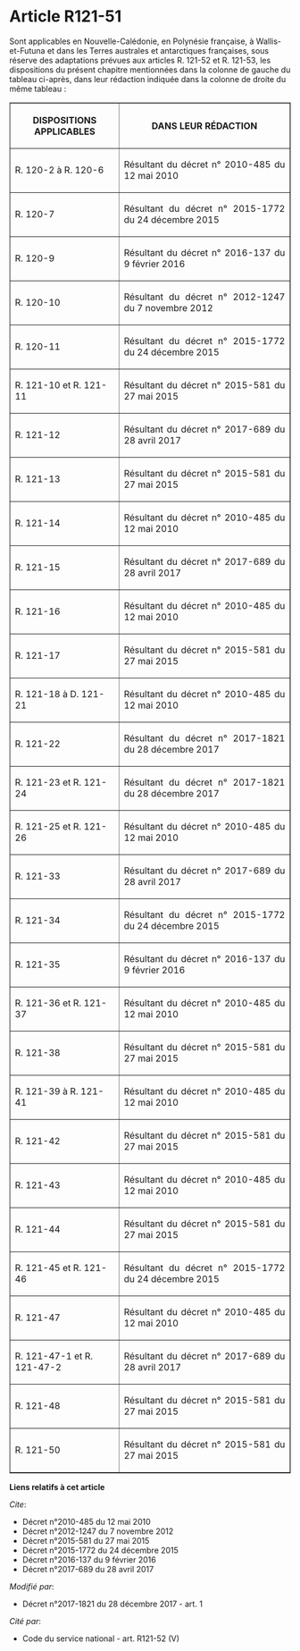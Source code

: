 # Article R121-51

Sont applicables en Nouvelle-Calédonie, en Polynésie française, à Wallis-et-Futuna et dans les Terres australes et
antarctiques françaises, sous réserve des adaptations prévues aux articles R. 121-52 et R. 121-53, les dispositions du
présent chapitre mentionnées dans la colonne de gauche du tableau ci-après, dans leur rédaction indiquée dans la colonne de
droite du même tableau :

<table border="1">
  <tbody>
    <tr>
      <th>

DISPOSITIONS APPLICABLES</th>
      <th>

DANS LEUR RÉDACTION</th>
    </tr>
    <tr>
      <td align="left">

R. 120-2 à R. 120-6</td>
      <td align="justify">

Résultant du 
décret n° 2010-485 du 12 mai 2010

</td>
    </tr>
    <tr>
      <td align="left">

R. 120-7</td>
      <td align="justify">

Résultant du 
décret n° 2015-1772 du 24 décembre 2015

</td>
    </tr>
    <tr>
      <td align="left">

R. 120-9</td>
      <td align="justify">

Résultant du 
décret n° 2016-137 du 9 février 2016

</td>
    </tr>
    <tr>
      <td align="left">

R. 120-10</td>
      <td align="justify">

Résultant du 
décret n° 2012-1247 du 7 novembre 2012

</td>
    </tr>
    <tr>
      <td align="left">

R. 120-11</td>
      <td align="justify">

Résultant du 
décret n° 2015-1772 du 24 décembre 2015

</td>
    </tr>
    <tr>
      <td align="left">

R. 121-10 et R. 121-11</td>
      <td align="justify">

Résultant du 
décret n° 2015-581 du 27 mai 2015

</td>
    </tr>
    <tr>
      <td align="left">

R. 121-12</td>
      <td align="justify">

Résultant du 
décret n° 2017-689 du 28 avril 2017

</td>
    </tr>
    <tr>
      <td align="left">

R. 121-13</td>
      <td align="justify">

Résultant du 
décret n° 2015-581 du 27 mai 2015

</td>
    </tr>
    <tr>
      <td align="left">

R. 121-14</td>
      <td align="justify">

Résultant du 
décret n° 2010-485 du 12 mai 2010

</td>
    </tr>
    <tr>
      <td align="left">

R. 121-15</td>
      <td align="justify">

Résultant du 
décret n° 2017-689 du 28 avril 2017

</td>
    </tr>
    <tr>
      <td align="left">

R. 121-16</td>
      <td align="justify">

Résultant du 
décret n° 2010-485 du 12 mai 2010

</td>
    </tr>
    <tr>
      <td align="left">

R. 121-17</td>
      <td align="justify">

Résultant du 
décret n° 2015-581 du 27 mai 2015

</td>
    </tr>
    <tr>
      <td align="left">

R. 121-18 à D. 121-21</td>
      <td align="justify">

Résultant du 
décret n° 2010-485 du 12 mai 2010

</td>
    </tr>
    <tr>
      <td align="left">

R. 121-22</td>
      <td align="justify">

Résultant du décret n° 2017-1821 du 28 décembre 2017</td>
    </tr>
    <tr>
      <td align="left">

R. 121-23 et R. 121-24</td>
      <td align="justify">

Résultant du décret n° 2017-1821 du 28 décembre 2017 
</td>
    </tr>
    <tr>
      <td align="left">

R. 121-25 et R. 121-26

</td>
      <td align="justify">

Résultant du décret n° 2010-485 du 12 mai 2010

</td>
    </tr>
    <tr>
      <td align="left">

R. 121-33</td>
      <td align="justify">

Résultant du 
décret n° 2017-689 du 28 avril 2017

</td>
    </tr>
    <tr>
      <td align="left">

R. 121-34</td>
      <td align="justify">

Résultant du 
décret n° 2015-1772 du 24 décembre 2015

</td>
    </tr>
    <tr>
      <td align="left">

R. 121-35</td>
      <td align="justify">

Résultant du 
décret n° 2016-137 du 9 février 2016

</td>
    </tr>
    <tr>
      <td align="left">

R. 121-36 et R. 121-37</td>
      <td align="justify">

Résultant du 
décret n° 2010-485 du 12 mai 2010

</td>
    </tr>
    <tr>
      <td align="left">

R. 121-38</td>
      <td align="justify">

Résultant du 
décret n° 2015-581 du 27 mai 2015

</td>
    </tr>
    <tr>
      <td align="left">

R. 121-39 à R. 121-41</td>
      <td align="justify">

Résultant du 
décret n° 2010-485 du 12 mai 2010

</td>
    </tr>
    <tr>
      <td align="left">

R. 121-42</td>
      <td align="justify">

Résultant du 
décret n° 2015-581 du 27 mai 2015

</td>
    </tr>
    <tr>
      <td align="left">

R. 121-43</td>
      <td align="justify">

Résultant du décret n° 2010-485 du 12 mai 2010 
</td>
    </tr>
    <tr>
      <td align="left">

R. 121-44</td>
      <td align="justify">

Résultant du 
décret n° 2015-581 du 27 mai 2015

</td>
    </tr>
    <tr>
      <td align="left">

R. 121-45 et R. 121-46</td>
      <td align="justify">

Résultant du 
décret n° 2015-1772 du 24 décembre 2015

</td>
    </tr>
    <tr>
      <td align="left">

R. 121-47</td>
      <td align="justify">

Résultant du 
décret n° 2010-485 du 12 mai 2010

</td>
    </tr>
    <tr>
      <td align="left">

R. 121-47-1 et R. 121-47-2</td>
      <td align="justify">

Résultant du 
décret n° 2017-689 du 28 avril 2017

</td>
    </tr>
    <tr>
      <td align="left">

R. 121-48</td>
      <td align="justify">

Résultant du 
décret n° 2015-581 du 27 mai 2015

</td>
    </tr>
    <tr>
      <td align="left">

R. 121-50</td>
      <td align="justify">

Résultant du décret n° 2015-581 du 27 mai 2015
</td>
    </tr>
  </tbody>
</table>

**Liens relatifs à cet article**

_Cite_:

  - Décret n°2010-485 du 12 mai 2010
  - Décret n°2012-1247 du 7 novembre 2012
  - Décret n°2015-581 du 27 mai 2015
  - Décret n°2015-1772 du 24 décembre 2015
  - Décret n°2016-137 du 9 février 2016
  - Décret n°2017-689 du 28 avril 2017

_Modifié par_:

  - Décret n°2017-1821 du 28 décembre 2017 - art. 1

_Cité par_:

  - Code du service national - art. R121-52 (V)
